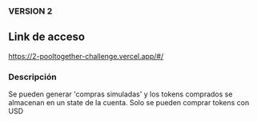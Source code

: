 ### VERSION 2
## Link de acceso
https://2-pooltogether-challenge.vercel.app/#/
### Descripción
Se pueden generar 'compras simuladas' y los tokens comprados se almacenan en un state de la cuenta.
Solo se pueden comprar tokens con USD